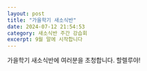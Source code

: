 ```yaml
---
layout: post
title: "가을학기 새소식반"
date: 2024-07-12 21:54:53
category: 새소식반 주간 강습회
excerpt: 9월 말에 시작합니다
---
```

  
가을학기 새소식반에 여러분을 초청합니다. 할렐루야!


